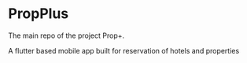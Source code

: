 # PropPlus

The main repo of the project Prop+.

A flutter based mobile app built for reservation of hotels and properties